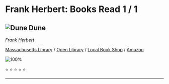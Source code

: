 # Frank Herbert:  Books Read 1 / 1

## ![Dune](https://covers.openlibrary.org/b/isbn/9780441013593-S.jpg) Dune
*[Frank Herbert](../FrankHerbert)*

[Massachusetts Library](https://library.minlib.net/search/i=9780441013593) / [Open Library](http://openlibrary.org/isbn/9780441013593) / [Local Book Shop](https://bookshop.org/books/dune/9780441013593) / [Amazon](https://smile.amazon.com/dp/0441013597)

![100%](https://progress-bar.dev/100) 

:star: :star: :star: :star: :star:

---

